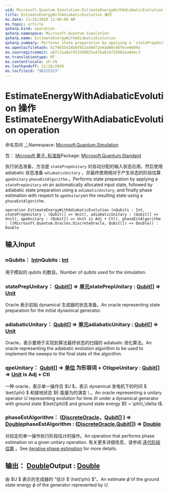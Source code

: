 ```yaml
---
uid: Microsoft.Quantum.Simulation.EstimateEnergyWithAdiabaticEvolution
title: EstimateEnergyWithAdiabaticEvolution 操作
ms.date: 11/25/2020 12:00:00 AM
ms.topic: article
qsharp.kind: operation
qsharp.namespace: Microsoft.Quantum.Simulation
qsharp.name: EstimateEnergyWithAdiabaticEvolution
qsharp.summary: Performs state preparation by applying a `statePrepUnitary` on an automatically allocated input state, followed by adiabatic state preparation using a `adiabaticUnitary`, and finally phase estimation with respect to `qpeUnitary`on the resulting state using a `phaseEstAlgorithm`.
ms.openlocfilehash: b279d35418b8f013ad0d72e9a980c9bf6ce0689a
ms.sourcegitcommit: a87c1aa8e7453360025e47ba614f25b02ea84ec3
ms.translationtype: MT
ms.contentlocale: zh-CN
ms.lasthandoff: 11/26/2020
ms.locfileid: "96225323"
---
```

# <a name="estimateenergywithadiabaticevolution-operation"></a><span data-ttu-id="db194-102">EstimateEnergyWithAdiabaticEvolution 操作</span><span class="sxs-lookup"><span data-stu-id="db194-102">EstimateEnergyWithAdiabaticEvolution operation</span></span>

<span data-ttu-id="db194-103">命名空间 [：](xref:Microsoft.Quantum.Simulation)</span><span class="sxs-lookup"><span data-stu-id="db194-103">Namespace: [Microsoft.Quantum.Simulation](xref:Microsoft.Quantum.Simulation)</span></span>

<span data-ttu-id="db194-104">包： [Microsoft 量子. 标准版](https://nuget.org/packages/Microsoft.Quantum.Standard)</span><span class="sxs-lookup"><span data-stu-id="db194-104">Package: [Microsoft.Quantum.Standard](https://nuget.org/packages/Microsoft.Quantum.Standard)</span></span>


<span data-ttu-id="db194-105">执行状态准备，方法是 `statePrepUnitary` 对自动分配的输入状态应用，然后使用 adiabatic 状态准备 `adiabaticUnitary` ，并最终使用相对于产生状态的阶段估算 `qpeUnitary` `phaseEstAlgorithm` 。</span><span class="sxs-lookup"><span data-stu-id="db194-105">Performs state preparation by applying a `statePrepUnitary` on an automatically allocated input state, followed by adiabatic state preparation using a `adiabaticUnitary`, and finally phase estimation with respect to `qpeUnitary`on the resulting state using a `phaseEstAlgorithm`.</span></span>

```qsharp
operation EstimateEnergyWithAdiabaticEvolution (nQubits : Int, statePrepUnitary : (Qubit[] => Unit), adiabaticUnitary : (Qubit[] => Unit), qpeUnitary : (Qubit[] => Unit is Adj + Ctl), phaseEstAlgorithm : ((Microsoft.Quantum.Oracles.DiscreteOracle, Qubit[]) => Double)) : Double
```


## <a name="input"></a><span data-ttu-id="db194-106">输入</span><span class="sxs-lookup"><span data-stu-id="db194-106">Input</span></span>

### <a name="nqubits--int"></a><span data-ttu-id="db194-107">nQubits： [Int](xref:microsoft.quantum.lang-ref.int)</span><span class="sxs-lookup"><span data-stu-id="db194-107">nQubits : [Int](xref:microsoft.quantum.lang-ref.int)</span></span>

<span data-ttu-id="db194-108">用于模拟的 qubits 的数目。</span><span class="sxs-lookup"><span data-stu-id="db194-108">Number of qubits used for the simulation.</span></span>


### <a name="stateprepunitary--qubit--unit"></a><span data-ttu-id="db194-109">statePrepUnitary： [Qubit](xref:microsoft.quantum.lang-ref.qubit)[] => [单元](xref:microsoft.quantum.lang-ref.unit)</span><span class="sxs-lookup"><span data-stu-id="db194-109">statePrepUnitary : [Qubit](xref:microsoft.quantum.lang-ref.qubit)[] => [Unit](xref:microsoft.quantum.lang-ref.unit)</span></span> 

<span data-ttu-id="db194-110">Oracle 表示初始 dynamical 生成器的状态准备。</span><span class="sxs-lookup"><span data-stu-id="db194-110">An oracle representing state preparation for the initial dynamical generator.</span></span>


### <a name="adiabaticunitary--qubit--unit"></a><span data-ttu-id="db194-111">adiabaticUnitary： [Qubit](xref:microsoft.quantum.lang-ref.qubit)[] => [单元](xref:microsoft.quantum.lang-ref.unit)</span><span class="sxs-lookup"><span data-stu-id="db194-111">adiabaticUnitary : [Qubit](xref:microsoft.quantum.lang-ref.qubit)[] => [Unit](xref:microsoft.quantum.lang-ref.unit)</span></span> 

<span data-ttu-id="db194-112">Oracle，表示要用于实现到算法最终状态的扫描的 adiabatic 进化算法。</span><span class="sxs-lookup"><span data-stu-id="db194-112">An oracle representing the adiabatic evolution algorithm to be used to implement the sweeps to the final state of the algorithm.</span></span>


### <a name="qpeunitary--qubit--unit--is-adj--ctl"></a><span data-ttu-id="db194-113">qpeUnitary： [Qubit](xref:microsoft.quantum.lang-ref.qubit)[] => [单位](xref:microsoft.quantum.lang-ref.unit)  为形容词 + Ctl</span><span class="sxs-lookup"><span data-stu-id="db194-113">qpeUnitary : [Qubit](xref:microsoft.quantum.lang-ref.qubit)[] => [Unit](xref:microsoft.quantum.lang-ref.unit)  is Adj + Ctl</span></span>

<span data-ttu-id="db194-114">一种 oracle，表示单一操作员 $U $，表示 dynamical 发电机下的时间 $ \ket{\phi} $ 和接地状态 $E 能量为的演变 \\ 。</span><span class="sxs-lookup"><span data-stu-id="db194-114">An oracle representing a unitary operator $U$ representing evolution for time $\delta t$ under a dynamical generator with ground state $\ket{\phi}$ and ground state energy $E = \phi\\,\delta t$.</span></span>


### <a name="phaseestalgorithm--discreteoraclequbit--double"></a><span data-ttu-id="db194-115">phaseEstAlgorithm： ([DiscreteOracle](xref:Microsoft.Quantum.Oracles.DiscreteOracle)，[Qubit](xref:microsoft.quantum.lang-ref.qubit)[] ) => [Double](xref:microsoft.quantum.lang-ref.double)</span><span class="sxs-lookup"><span data-stu-id="db194-115">phaseEstAlgorithm : ([DiscreteOracle](xref:Microsoft.Quantum.Oracles.DiscreteOracle),[Qubit](xref:microsoft.quantum.lang-ref.qubit)[]) => [Double](xref:microsoft.quantum.lang-ref.double)</span></span> 

<span data-ttu-id="db194-116">对给定的单一操作执行阶段估计的操作。</span><span class="sxs-lookup"><span data-stu-id="db194-116">An operation that performs phase estimation on a given unitary operation.</span></span>
<span data-ttu-id="db194-117">有关更多详细信息，请参阅 [迭代阶段估算](/quantum/libraries/characterization#iterative-phase-estimation) 。</span><span class="sxs-lookup"><span data-stu-id="db194-117">See [iterative phase estimation](/quantum/libraries/characterization#iterative-phase-estimation) for more details.</span></span>



## <a name="output--double"></a><span data-ttu-id="db194-118">输出： [Double](xref:microsoft.quantum.lang-ref.double)</span><span class="sxs-lookup"><span data-stu-id="db194-118">Output : [Double](xref:microsoft.quantum.lang-ref.double)</span></span>

<span data-ttu-id="db194-119">由 $U $ 表示的生成器的 "估计 $ \hat{\phi} $"。</span><span class="sxs-lookup"><span data-stu-id="db194-119">An estimate $\hat{\phi}$ of the ground state energy $\phi$ of the generator represented by $U$.</span></span>